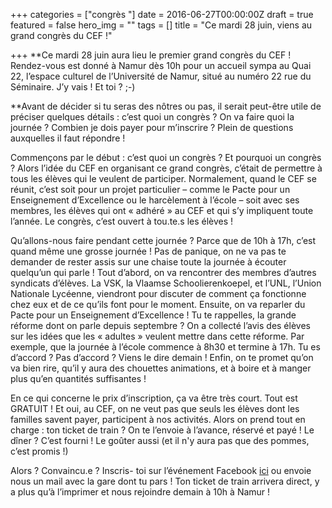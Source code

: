 +++
categories = ["congrès "]
date = 2016-06-27T00:00:00Z
draft = true
featured = false
hero_img = ""
tags = []
title = "Ce mardi 28 juin, viens au grand congrès du CEF !"

+++
**Ce mardi 28 juin aura lieu le premier grand congrès du CEF ! Rendez-vous est donné à Namur dès 10h pour un accueil sympa au Quai 22, l’espace culturel de l’Université de Namur, situé au numéro 22 rue du Séminaire. J’y vais ! Et toi ? ;-)  
  
**Avant de décider si tu seras des nôtres ou pas, il serait peut-être utile de préciser quelques détails : c’est quoi un congrès ? On va faire quoi la journée ? Combien je dois payer pour m’inscrire ? Plein de questions auxquelles il faut répondre !  
  
Commençons par le début : c’est quoi un congrès ? Et pourquoi un congrès ? Alors l’idée du CEF en organisant ce grand congrès, c’était de permettre à tous les élèves qui le veulent de participer. Normalement, quand le CEF se réunit, c’est soit pour un projet particulier – comme le Pacte pour un Enseignement d’Excellence ou le harcèlement à l’école – soit avec ses membres, les élèves qui ont « adhéré » au CEF et qui s’y impliquent toute l’année. Le congrès, c’est ouvert à tou.te.s les élèves !  
  
Qu’allons-nous faire pendant cette journée ? Parce que de 10h à 17h, c’est quand même une grosse journée ! Pas de panique, on ne va pas te demander de rester assis sur une chaise toute la journée à écouter quelqu’un qui parle ! Tout d’abord, on va rencontrer des membres d’autres syndicats d’élèves. La VSK, la Vlaamse Schoolierenkoepel, et l’UNL, l’Union Nationale Lycéenne, viendront pour discuter de comment ça fonctionne chez eux et de ce qu’ils font pour le moment. Ensuite, on va reparler du Pacte pour un Enseignement d’Excellence ! Tu te rappelles, la grande réforme dont on parle depuis septembre ? On a collecté l’avis des élèves sur les idées que les « adultes » veulent mettre dans cette réforme. Par exemple, que la journée à l’école commence à 8h30 et termine à 17h. Tu es d’accord ? Pas d’accord ? Viens le dire demain ! Enfin, on te promet qu’on va bien rire, qu’il y aura des chouettes animations, et à boire et à manger plus qu’en quantités suffisantes !  
  
En ce qui concerne le prix d’inscription, ça va être très court. Tout est GRATUIT ! Et oui, au CEF, on ne veut pas que seuls les élèves dont les familles savent payer, participent à nos activités. Alors on prend tout en charge : ton ticket de train ? On te l’envoie à l’avance, réservé et payé ! Le dîner ? C’est fourni ! Le goûter aussi (et il n'y aura pas que des pommes, c’est promis !)  
  
Alors ? Convaincu.e ? Inscris- toi sur l’événement Facebook [ici](https://www.facebook.com/events/223688511346065/ "https://www.facebook.com/events/223688511346065/") ou envoie nous un mail avec la gare dont tu pars ! Ton ticket de train arrivera direct, y a plus qu’à l’imprimer et nous rejoindre demain à 10h à Namur !
